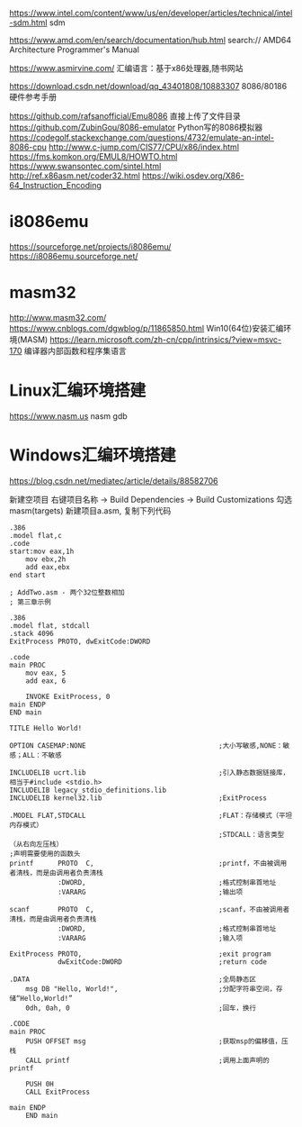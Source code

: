 



https://www.intel.com/content/www/us/en/developer/articles/technical/intel-sdm.html sdm

https://www.amd.com/en/search/documentation/hub.html
search:// AMD64 Architecture Programmer's Manual




https://www.asmirvine.com/ 汇编语言：基于x86处理器,随书网站

https://download.csdn.net/download/qq_43401808/10883307 8086/80186硬件参考手册





https://github.com/rafsanofficial/Emu8086 直接上传了文件目录
https://github.com/ZubinGou/8086-emulator Python写的8086模拟器
https://codegolf.stackexchange.com/questions/4732/emulate-an-intel-8086-cpu
http://www.c-jump.com/CIS77/CPU/x86/index.html
https://fms.komkon.org/EMUL8/HOWTO.html
https://www.swansontec.com/sintel.html
http://ref.x86asm.net/coder32.html
https://wiki.osdev.org/X86-64_Instruction_Encoding




# i8086emu

https://sourceforge.net/projects/i8086emu/
https://i8086emu.sourceforge.net/




# masm32
http://www.masm32.com/
https://www.cnblogs.com/dgwblog/p/11865850.html 
Win10(64位)安装汇编环境(MASM)
https://learn.microsoft.com/zh-cn/cpp/intrinsics/?view=msvc-170 编译器内部函数和程序集语言



# Linux汇编环境搭建
https://www.nasm.us nasm
gdb






# Windows汇编环境搭建
https://blog.csdn.net/mediatec/article/details/88582706


新建空项目
右键项目名称 -> Build Dependencies -> Build Customizations
勾选masm(targets)
新建项目a.asm, 复制下列代码


```assembly
.386
.model flat,c
.code
start:mov eax,1h
    mov ebx,2h
    add eax,ebx
end start

```

```assembly
; AddTwo.asm - 两个32位整数相加
; 第三章示例

.386
.model flat, stdcall
.stack 4096
ExitProcess PROTO, dwExitCode:DWORD

.code
main PROC
	mov eax, 5
	add eax, 6

	INVOKE ExitProcess, 0
main ENDP
END main

```

```assembly
TITLE Hello World!
 
OPTION CASEMAP:NONE									;大小写敏感,NONE：敏感；ALL：不敏感
 
INCLUDELIB ucrt.lib									;引入静态数据链接库，相当于#include <stdio.h>
INCLUDELIB legacy_stdio_definitions.lib
INCLUDELIB kernel32.lib								;ExitProcess
 
.MODEL FLAT,STDCALL									;FLAT：存储模式（平坦内存模式）
													;STDCALL：语言类型（从右向左压栈）
;声明需要使用的函数头 
printf		PROTO  C,								;printf，不由被调用者清栈，而是由调用者负责清栈
			:DWORD,									;格式控制串首地址
			:VARARG									;输出项 
 
scanf		PROTO  C,								;scanf，不由被调用者清栈，而是由调用者负责清栈
			:DWORD,									;格式控制串首地址
			:VARARG									;输入项 
 
ExitProcess PROTO,									;exit program 
			dwExitCode:DWORD						;return code
 
.DATA												;全局静态区 
	msg DB "Hello, World!",							;分配字符串空间，存储“Hello,World!” 
	0dh, 0ah, 0										;回车，换行 
 
.CODE  
main PROC
	PUSH OFFSET msg									;获取msp的偏移值，压栈
	CALL printf										;调用上面声明的printf
 
	PUSH 0H
	CALL ExitProcess
 
main ENDP  
	END main
```


















